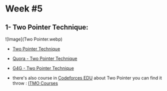 
# Week #5

## 1- Two Pointer Technique:

![Image](Two Pointer.webp)

* [Two Pointer Technique](https://youtu.be/n-Xwrr8RFQ0) 

* [Quora - Two Pointer Technique](https://www.quora.com/profile/Abhijit-Dixit-6/The-Two-Pointer-Algorithm) 

* [G4G - Two Pointer Technique](https://www.geeksforgeeks.org/window-sliding-technique)

* there's also course in [Codeforces EDU](https://codeforces.com/edu/courses) about Two Pointer you can find it throw : [ITMO Courses](https://codeforces.com/edu/course/2/lesson/9)

